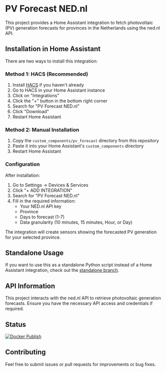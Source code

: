 # PV Forecast NED.nl

This project provides a Home Assistant integration to fetch photovoltaic (PV) generation forecasts for provinces in the Netherlands using the ned.nl API.

## Installation in Home Assistant

There are two ways to install this integration:

### Method 1: HACS (Recommended)

1. Install [HACS](https://hacs.xyz/) if you haven't already
2. Go to HACS in your Home Assistant instance
3. Click on "Integrations"
4. Click the "+" button in the bottom right corner
5. Search for "PV Forecast NED.nl"
6. Click "Download"
7. Restart Home Assistant

### Method 2: Manual Installation

1. Copy the `custom_components/pv_forecast` directory from this repository
2. Paste it into your Home Assistant's `custom_components` directory
3. Restart Home Assistant

### Configuration

After installation:

1. Go to Settings → Devices & Services
2. Click "+ ADD INTEGRATION"
3. Search for "PV Forecast NED.nl"
4. Fill in the required information:
   * Your NED.nl API key
   * Province
   * Days to forecast (1-7)
   * Data granularity (10 minutes, 15 minutes, Hour, or Day)

The integration will create sensors showing the forecasted PV generation for your selected province.

## Standalone Usage

If you want to use this as a standalone Python script instead of a Home Assistant integration, check out the [standalone branch](https://github.com/nielsvbrecht/ned-pv-forecast/tree/standalone).

## API Information

This project interacts with the ned.nl API to retrieve photovoltaic generation forecasts. Ensure you have the necessary API access and credentials if required.

## Status

[![Docker Publish](https://github.com/nielsvbrecht/ned-pv-forecast/actions/workflows/docker-publish.yml/badge.svg)](https://github.com/nielsvbrecht/ned-pv-forecast/actions/workflows/docker-publish.yml)

## Contributing

Feel free to submit issues or pull requests for improvements or bug fixes.